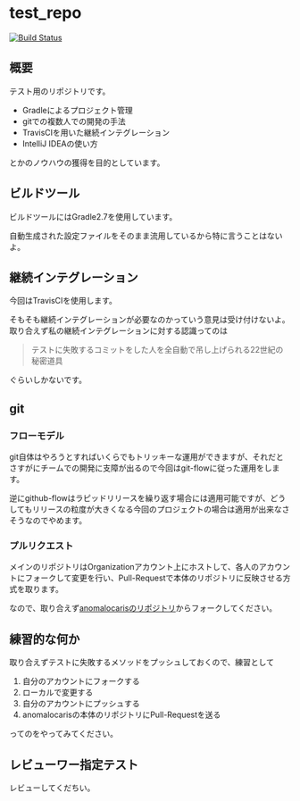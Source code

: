 # test_repo
[![Build Status](https://travis-ci.org/anomalocaris/test_repo.svg?branch=master)](https://travis-ci.org/anomalocaris/test_repo)

## 概要
テスト用のリポジトリです。

- Gradleによるプロジェクト管理
- gitでの複数人での開発の手法
- TravisCIを用いた継続インテグレーション
- IntelliJ IDEAの使い方

とかのノウハウの獲得を目的としています。

## ビルドツール
ビルドツールにはGradle2.7を使用しています。

自動生成された設定ファイルをそのまま流用しているから特に言うことはないよ。

## 継続インテグレーション
今回はTravisCIを使用します。

そもそも継続インテグレーションが必要なのかっていう意見は受け付けないよ。
取り合えず私の継続インテグレーションに対する認識ってのは

> テストに失敗するコミットをした人を全自動で吊し上げられる22世紀の秘密道具

ぐらいしかないです。

## git
### フローモデル
git自体はやろうとすればいくらでもトリッキーな運用ができますが、それだとさすがにチームでの開発に支障が出るので今回はgit-flowに従った運用をします。

逆にgithub-flowはラピッドリリースを繰り返す場合には適用可能ですが、どうしてもリリースの粒度が大きくなる今回のプロジェクトの場合は適用が出来なさそうなのでやめます。

### プルリクエスト
メインのリポジトリはOrganizationアカウント上にホストして、各人のアカウントにフォークして変更を行い、Pull-Requestで本体のリポジトリに反映させる方式を取ります。

なので、取り合えず[anomalocarisのリポジトリ](https://github.com/anomalocaris/test_repo)からフォークしてください。

## 練習的な何か
取り合えずテストに失敗するメソッドをプッシュしておくので、練習として

1. 自分のアカウントにフォークする
2. ローカルで変更する
3. 自分のアカウントにプッシュする
4. anomalocarisの本体のリポジトリにPull-Requestを送る

ってのをやってみてください。

## レビューワー指定テスト
レビューしてくだちい。
